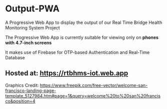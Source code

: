 # Output-PWA

A Progressive Web App to display the output of our Real Time Bridge Health Monitoring System Project

The Progressive Web App is currently suitable for viewing only on **phones with 4.7-inch screens**

It makes use of Firebase for OTP-based Authentication and Real-Time Database

## Hosted at: https://rtbhms-iot.web.app

Graphics Credit: https://www.freepik.com/free-vector/welcome-san-francisco-landing-page-template_5127984.htm#page=1&query=welcome%20to%20san%20francisco&position=4
